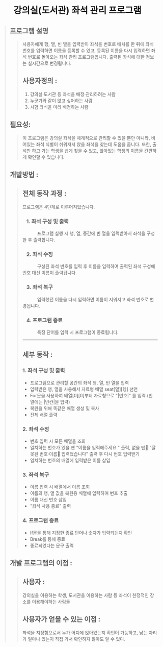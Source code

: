 # <center>강의실(도서관) 좌석 관리 프로그램</center>

>##	프로그램 설명 
>>
>>	사용자에게 행, 열, 빈 열을 입력받아 좌석을 번호로 배치를 한 뒤에 좌석 번호를 입력하면 이름을 등록할 수 있고, 등록된 이름을 다시 입력하면 좌석 번호로 돌아오는 좌석 관리 프로그램입니다. 출력된 좌석에 대한 정보는 실시간으로 변경됩니다.
>>
>>##	사용자정의 :
>>1. 강의실·도서관 등 좌석을 배정·관리하려는 사람
>>2. 누군가와 같이 앉고 싶어하는 사람
>>3. 시험 좌석을 미리 배정하는 사람
>
>##	필요성:
>>	이 프로그램은 강의실 좌석을 체계적으로 관리할 수 있을 뿐만 아니라, 비어있는 좌석 식별이 쉬워져서 앉을 좌석을 찾는데 도움을 줍니다. 또한, 출석만 하고 가는 학생을 쉽게 찾을 수 있고, 앉아있는 학생의 이름을 간편하게 확인할 수 있습니다. 	
>
>
>##	개발방법 :
>>##	전체 동작 과정 : 
>>
>>	프로그램은 4단계로 이루어져있습니다. 
>>
>>### &ensp; 1. 좌석 구성 및 출력
>>	&ensp;&ensp;&ensp;&ensp;&ensp;&ensp; 프로그램 실행 시 행, 열, 중간에 빈 열을 입력받아서 좌석을 구성한 후 출력합니다.
>>### &ensp; 2. 좌석 수정
>>	&ensp;&ensp;&ensp;&ensp;&ensp;&ensp; 구성된 좌석 번호를 입력 후 이름을 입력하여 출력된 좌석 구성에 번호 대신 이름이 출력됩니다. 
>>### &ensp; 3. 좌석 복구
>>	&ensp;&ensp;&ensp;&ensp;&ensp;&ensp; 입력했던 이름을 다시 입력하면 이름이 지워지고 좌석 번호로 변경됩니다.
>>### &ensp; 4. 프로그램 종료
>>  &ensp;&ensp;&ensp;&ensp;&ensp;&ensp; 특정 단어를 입력 시 프로그램이 종료됩니다.
>>
>> -----
>>##	세부 동작  : 
>>### 1. 좌석 구성 및 출력
>>+ 프로그램으로 관리할 공간의 좌석 행, 열, 빈 열을 입력  
>>+ 입력받은 행, 열을 사용해서 자료형 배열 seat[열][헹] 선언
>>+ For문을 사용하여 배열[0][0]부터 자료형으로 "|번호|" 를 입력 (빈 열에는 |빈칸|을 입력)
>>+ 복원을 위해 똑같은 배열 생성 및 복사
>>+ 전체 배열 출력
>>### 2. 좌석 수정
>>+ 번호 입력 시 모든 배열을 조회
>>+ 일치하는 번호가 있을 떈 "이름을 입력해주세요 " 출력, 없을 땐 "잘못된 번호·이름 입력했습니다" 출력 후 다시 번호 입력받기
>>+ 일치하는 번호의 배열에 입력받은 이름 삽입
>>### 3. 좌석 복구
>>+ 이름 입력 시 배열에서 이름 조회
>>+ 이름의 행, 열 값을 복원용 배열에 입력하여 번호 추출
>>+ 이름 대신 번호 삽입
>>+ "좌석 사용 종료" 출력
>>### 4. 프로그램 종료
>>+ If문을 통해 지정한 종료 단어나 숫자가 입력되는지 확인
>>+ Break를 통해 종료
>>+ 종료되었다는 문구 출력
>
>## 개발 프로그램의 이점 :
>>## 사용자 : 
>>강의실을 이용하는 학생, 도서관을 이용하는 사람 등 좌석이 한정적인 장소를 이용해야하는 사람들
>>## 사용자가 얻을 수 있는 이점 : 
>>좌석을 지정함으로서 누가 어디에 앉아있는지 확인이 가능하고, 남는 자리가 얼마나 있는지 직접 가서 확인하지 않아도 알 수 있다.
>>
>> 

